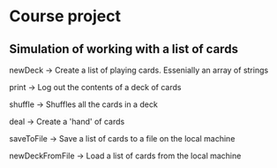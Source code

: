 # Course project
## Simulation of working with a list of cards

newDeck -> Create a list of playing cards. Essenially an array of strings

print -> Log out the contents of a deck of cards

shuffle -> Shuffles all the cards in a deck 

deal -> Create a 'hand' of cards

saveToFile -> Save a list of cards to a file on the local machine

newDeckFromFile -> Load a list of cards from the local machine  
